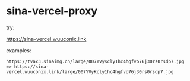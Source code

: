 # sina-vercel-proxy

try:

https://sina-vercel.wuuconix.link

examples:

```
https://tvax3.sinaimg.cn/large/007YVyKcly1hc4hgfvo76j30rs0rsdp7.jpg
=> https://sina-vercel.wuuconix.link/large/007YVyKcly1hc4hgfvo76j30rs0rsdp7.jpg
```